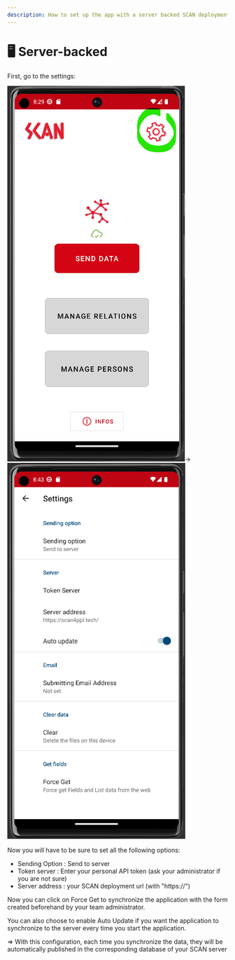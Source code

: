 ```yaml
---
description: How to set up the app with a server backed SCAN deployment
---
```


# 🖥 Server-backed

First, go to the settings:

![](<../.gitbook/assets/image (3).png>)->![](<../.gitbook/assets/image (6).png>)



Now you will have to be sure to set all the following options:

* Sending Option : Send to server
* Token server : Enter your personal API token (ask your administrator if you are not sure)
* Server address : your SCAN deployment url (with "https://")

Now you can click on Force Get to synchronize the application with the form created beforehand by your team administrator.

You can also choose to enable Auto Update if you want the application to synchronize to the server every time you start the application.

\=> With this configuration, each time you synchronize the data, they will be automatically published in the corresponding database of your SCAN server

